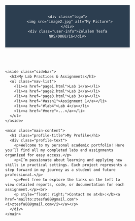 <!DOCTYPE html>
<html lang="en">
<head>
  <meta charset="UTF-8" />
  <meta name="viewport" content="width=device-width, initial-scale=1.0"/>
  <title>My Lab Portfolio</title>
  <style>
    * {
      margin: 0;
      padding: 0;
      box-sizing: border-box;
    }

    body {
      font-family: 'Segoe UI', Tahoma, Geneva, Verdana, sans-serif;
      background-color: #f5f5f5;
      color: #333;
      line-height: 1.6;
    }

    .container {
      display: flex;
      max-width: 1200px;
      margin: 20px auto;
      gap: 20px;
    }

    header {
      background-color: #2c3e50;
      color: white;
      padding: 15px 20px;
      display: flex;
      align-items: center;
      gap: 15px;
      box-shadow: 0 2px 5px rgba(0,0,0,0.1);
    }

    .logo {
      width: 50px;
      height: 50px;
      border-radius: 50%;
      background-color: #3498db;
      display: flex;
      align-items: center;
      justify-content: center;
      font-weight: bold;
      font-size: 20px;
      color: white;
      overflow: hidden;
    }

    .logo img {
      width: 100%;
      height: 100%;
      object-fit: cover;
      border-radius: 50%;
    }

    .user-info {
      font-size: 1.2em;
      font-weight: bold;
    }

    .sidebar {
      width: 250px;
      background: white;
      border-radius: 8px;
      box-shadow: 0 2px 10px rgba(0,0,0,0.1);
      padding: 20px;
    }

    .sidebar h3 {
      margin-bottom: 15px;
      color: #2c3e50;
      border-bottom: 2px solid #3498db;
      padding-bottom: 5px;
    }

    .nav-list {
      list-style: none;
    }

    .nav-list li {
      margin-bottom: 8px;
    }

    .nav-list a {
      display: block;
      padding: 10px 15px;
      text-decoration: none;
      color: #333;
      border-radius: 5px;
      transition: background 0.2s;
    }

    .nav-list a:hover {
      background-color: #3498db;
      color: white;
    }

    .main-content {
      flex: 1;
      background: white;
      border-radius: 8px;
      box-shadow: 0 2px 10px rgba(0,0,0,0.1);
      padding: 30px;
    }

    .profile-title {
      font-size: 2em;
      color: #2c3e50;
      margin-bottom: 20px;
      border-bottom: 2px solid #3498db;
      padding-bottom: 10px;
    }

    .profile-text {
      font-size: 1.1em;
      line-height: 1.8;
    }

    @media (max-width: 768px) {
      .container {
        flex-direction: column;
      }
      .sidebar {
        width: 100%;
      }
    }
  </style>
</head>
<body>

  <header>

    <div class="logo">
      <img src="image2.jpg" alt="My Picture">
    </div>
    <div class="user-info">Zelalem Tesfa  NRS/0868/16</div>
  </header>

  <div class="container">

    <aside class="sidebar">
      <h3>My Lab Practices & Assignments</h3>
      <ul class="nav-list">
        <li><a href="page1.html">Lab 1</a></li>
        <li><a href="page2.html">Lab 2</a></li>
        <li><a href="page3.html">Lab 3</a></li>
        <li><a href="#assn1">Assignment 1</a></li>
        <li><a href="#lab4">Lab 4</a></li>
        <li><a href="#more">...</a></li>
      </ul>
    </aside>

    <main class="main-content">
      <h1 class="profile-title">My Profile</h1>
      <div class="profile-text">
        <p>Welcome to my personal academic portfolio! Here you’ll find all my completed labs and assignments organized for easy access.</p>
        <p>I’m passionate about learning and applying new skills in practical settings. Each project represents a step forward in my journey as a student and future professional.</p>
        <p>Feel free to explore the links on the left to view detailed reports, code, or documentation for each assignment.</p><br>
        <p style="float: right;">Contact me at<b>:</b><a href="mailto:ztesfa88@gmail.com"><i>ztesfa88@gmail.com</i></a></p>
      </div>
    </main>

  </div>

</body>
</html>

